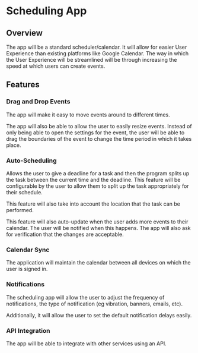# Scheduling App

## Overview

The app will be a standard scheduler/calendar.  It will allow for easier User Experience than existing platforms like Google Calendar.  The way in which the User Experience will be streamlined will be through increasing the speed at which users can create events.  

## Features

### Drag and Drop Events

The app will make it easy to move events around to different times.

The app will also be able to allow the user to easily resize events.  Instead of only being able to open the settings for the event, the user will be able to drag the boundaries of the event to change the time period in which it takes place.

### Auto-Scheduling

Allows the user to give a deadline for a task and then the program splits up the task between the current time and the deadline.  This feature will be configurable by the user to allow them to split up the task appropriately for their schedule.  

This feature will also take into account the location that the task can be performed.

This feature will also auto-update when the user adds more events to their calendar.  The user will be notified when this happens.  The app will also ask for verification that the changes are acceptable.

### Calendar Sync

The application will maintain the calendar between all devices on which the user is signed in.

### Notifications

The scheduling app will allow the user to adjust the frequency of notifications, the type of notification (eg vibration, banners, emails, etc).  

Additionally, it will allow the user to set the default notification delays easily.

### API Integration

The app will be able to integrate with other services using an API.